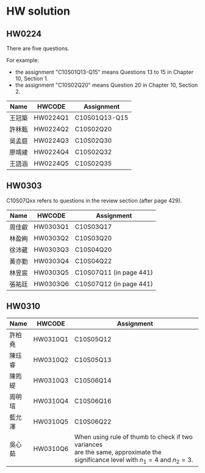 # HW solution

## HW0224

There are five questions. 

For example:
- the assignment "C10S01Q13-Q15" means Questions 13 to 15 in Chapter 10, Section 1. 
- the assignment "C10S02Q20"  means Question 20 in Chapter 10, Section 2. 

| Name   | HWCODE   | Assignment      |
|--------|---------|----------------|
| 王冠築  | HW0224Q1 | C10S01Q13-Q15  |
| 許秝甄  | HW0224Q2 | C10S02Q20      |
| 吳孟庭  | HW0224Q3 | C10S02Q30      |
| 廖靖綾  | HW0224Q4 | C10S02Q32      |
| 王語涵  | HW0224Q5 | C10S02Q35      |


## HW0303

C10S07Qxx refers to questions in the review section (after page 429). 

| Name  | HWCODE   | Assignment  |
|-------|---------|------------|
| 周佳叡 | HW0303Q1 | C10S03Q17  |
| 林盈絢 | HW0303Q2 | C10S03Q20  |
| 徐沛葳 | HW0303Q3 | C10S04Q20  |
| 黃亦勤 | HW0303Q4 | C10S04Q22  |
| 林昱宸 | HW0303Q5 | C10S07Q11  (in page 441)|
| 張祐廷 | HW0303Q6 | C10S07Q12  (in page 441)|

## HW0310

| Name   | HWCODE   | Assignment |
|--------|---------|------------|
| 許柏堯 | HW0310Q1 | C10S05Q12 |
| 陳珏睿 | HW0310Q2 | C10S05Q13 |
| 陳筠緹 | HW0310Q3 | C10S06Q14 |
| 周明瑄 | HW0310Q4 | C10S06Q16 |
| 藍允澤 | HW0310Q5 | C10S06Q22 |
| 吳心茹 | HW0310Q6 | When using rule of thumb to check if two variances<br> are the same, approximate the significance level with $n_1=4$ and $n_2=3$. |


